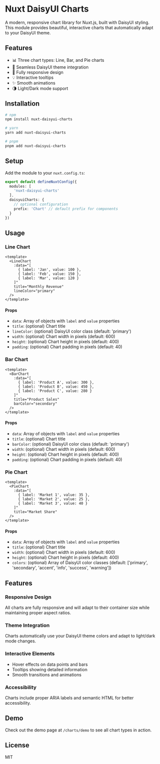 # Nuxt DaisyUI Charts

A modern, responsive chart library for Nuxt.js, built with DaisyUI styling. This module provides beautiful, interactive charts that automatically adapt to your DaisyUI theme.

## Features

- 📊 Three chart types: Line, Bar, and Pie charts
- 🎨 Seamless DaisyUI theme integration
- 📱 Fully responsive design
- 💡 Interactive tooltips
- ✨ Smooth animations
- 🌗 Light/Dark mode support

## Installation

```bash
# npm
npm install nuxt-daisyui-charts

# yarn
yarn add nuxt-daisyui-charts

# pnpm
pnpm add nuxt-daisyui-charts
```

## Setup

Add the module to your `nuxt.config.ts`:

```ts
export default defineNuxtConfig({
  modules: [
    'nuxt-daisyui-charts'
  ],
  daisyuiCharts: {
    // optional configuration
    prefix: 'Chart' // default prefix for components
  }
})
```

## Usage

### Line Chart

```vue
<template>
  <LineChart
    :data="[
      { label: 'Jan', value: 100 },
      { label: 'Feb', value: 150 },
      { label: 'Mar', value: 120 }
    ]"
    title="Monthly Revenue"
    lineColor="primary"
  />
</template>
```

#### Props

- `data`: Array of objects with `label` and `value` properties
- `title`: (optional) Chart title
- `lineColor`: (optional) DaisyUI color class (default: 'primary')
- `width`: (optional) Chart width in pixels (default: 600)
- `height`: (optional) Chart height in pixels (default: 400)
- `padding`: (optional) Chart padding in pixels (default: 40)

### Bar Chart

```vue
<template>
  <BarChart
    :data="[
      { label: 'Product A', value: 300 },
      { label: 'Product B', value: 450 },
      { label: 'Product C', value: 280 }
    ]"
    title="Product Sales"
    barColor="secondary"
  />
</template>
```

#### Props

- `data`: Array of objects with `label` and `value` properties
- `title`: (optional) Chart title
- `barColor`: (optional) DaisyUI color class (default: 'primary')
- `width`: (optional) Chart width in pixels (default: 600)
- `height`: (optional) Chart height in pixels (default: 400)
- `padding`: (optional) Chart padding in pixels (default: 40)

### Pie Chart

```vue
<template>
  <PieChart
    :data="[
      { label: 'Market 1', value: 35 },
      { label: 'Market 2', value: 25 },
      { label: 'Market 3', value: 40 }
    ]"
    title="Market Share"
  />
</template>
```

#### Props

- `data`: Array of objects with `label` and `value` properties
- `title`: (optional) Chart title
- `width`: (optional) Chart width in pixels (default: 600)
- `height`: (optional) Chart height in pixels (default: 400)
- `colors`: (optional) Array of DaisyUI color classes (default: ['primary', 'secondary', 'accent', 'info', 'success', 'warning'])

## Features

### Responsive Design
All charts are fully responsive and will adapt to their container size while maintaining proper aspect ratios.

### Theme Integration
Charts automatically use your DaisyUI theme colors and adapt to light/dark mode changes.

### Interactive Elements
- Hover effects on data points and bars
- Tooltips showing detailed information
- Smooth transitions and animations

### Accessibility
Charts include proper ARIA labels and semantic HTML for better accessibility.

## Demo

Check out the demo page at `/charts/demo` to see all chart types in action.

## License

MIT
